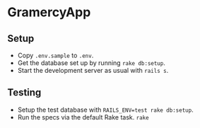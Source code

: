 # GramercyApp

## Setup

* Copy `.env.sample` to `.env`.
* Get the database set up by running `rake db:setup`.
* Start the development server as usual with `rails s`.

## Testing

* Setup the test database with `RAILS_ENV=test rake db:setup`.
* Run the specs via the default Rake task. `rake`
